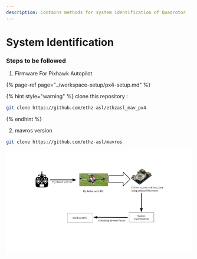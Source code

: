 ```yaml
---
description: Contains methods for system identification of Quadrotor
---
```


# System Identification

### Steps to be followed

1. Firmware For Pixhawk Autopilot

{% page-ref page="../workspace-setup/px4-setup.md" %}

{% hint style="warning" %}
clone this repository : 

```bash
git clone https://github.com/ethz-asl/ethzasl_mav_px4
```
{% endhint %}

2. mavros version

```bash
git clone https://github.com/ethz-asl/mavros
```



![Process for system identification](../../.gitbook/assets/untitled-presentation.png)

